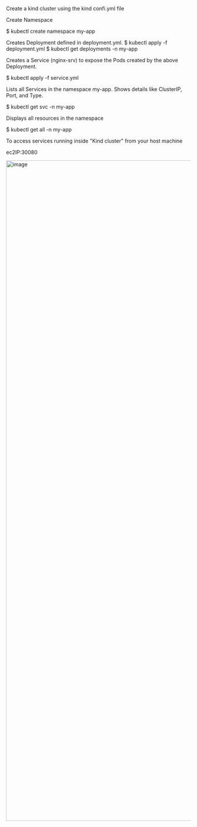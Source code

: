 Create a kind cluster using the kind confi.yml file

Create Namespace

$ kubectl create namespace my-app

Creates Deployment defined in deployment.yml.
$ kubectl apply -f deployment.yml 
$ kubectl get deployments -n my-app

Creates a Service (nginx-srv) to expose the Pods created by the above Deployment.

$ kubectl apply -f service.yml 

Lists all Services in the namespace my-app.
Shows details like ClusterIP, Port, and Type.

$ kubectl get svc -n my-app

Displays all resources in the namespace

$ kubectl get all -n my-app

To access services running inside "Kind  cluster" from your host machine

ec2IP:30080






<img width="2880" height="1800" alt="image" src="https://github.com/user-attachments/assets/25b52418-2a26-48ca-925d-dec1f55343cc" />


